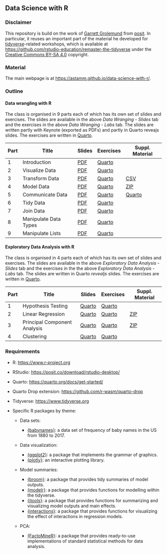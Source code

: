 ## Data Science with R

### Disclaimer

This repository is build on the work of [Garrett
Grolemund](https://www.linkedin.com/in/garrett-grolemund-49328411/) from
[posit](https://posit.co). In particular, it reuses an important part of the
material he developed for [tidyverse](https://www.tidyverse.org)-related
workshops, which is available at
<https://github.com/rstudio-education/remaster-the-tidyverse> under the
[Creative Commons BY-SA 4.0](https://creativecommons.org/licenses/by-sa/4.0/)
copyright.

### Material

The main webpage is at <https://astamm.github.io/data-science-with-r/>.

### Outline

#### Data wrangling with R

The class is organised in 9 parts each of which has its own set of slides and
exercises. The slides are available in the above *Data Wranging - Slides* tab
and the exercises in the above *Data Wranging - Labs* tab. The slides are
written partly with Keynote (exported as PDFs) and partly in Quarto reveajs
slides. The exercises are written in [Quarto](https://quarto.org).

| Part | Title | Slides | Exercises | Suppl. Material |
|------|-------|--------|-----------|-----------------|
| 1    | Introduction | [PDF](01_Introduction/01-Introduction-Slides.pdf) | [Quarto](01_Introduction/01-Introduction-Exercises.qmd) | |
| 2    | Visualize Data | [PDF](02_Visualize/02-Visualize-Slides.pdf) | [Quarto](02_Visualize/02-Visualize-Exercises.qmd) | |
| 3    | Transform Data | [PDF](03_Transform/03-Transform-Slides.pdf) | [Quarto](03_Transform/03-Transform-Exercises.qmd) | [CSV](03_Transform/babynames.csv) |
| 4    | Model Data | [PDF](04_Model/04-Model-Slides.pdf) | [Quarto](04_Model/04-Model-Exercises.qmd) | [ZIP](04_Model/04-Model-Data.zip) |
| 5    | Communicate Data | [PDF](05_Report/05-Report-Slides.pdf) | [Quarto](05_Report/05-Report-Exercises.qmd) | [Quarto](05_Report/05-Report-Parameters.qmd) |
| 6    | Tidy Data | [PDF](06_Tidy/06-Tidy-Slides.pdf) | [Quarto](06_Tidy/06-Tidy-Exercises.qmd) | |
| 7    | Join Data | [PDF](07_Join/07-Join-Slides.pdf) | [Quarto](07_Join/07-Join-Exercises.qmd) | |
| 8    | Manipulate Data Types | [PDF](08_Types/08-Types-Slides.pdf) | [Quarto](08_Types/08-Types-Exercises.qmd) | |
| 9    | Manipulate Lists | [PDF](slides/09-manipulate-lists.pdf) | [Quarto](labs/09-manipulate-lists.Rmd) | |

#### Exploratory Data Analysis with R

The class is organised in 4 parts each of which has its own set of slides and
exercises. The slides are available in the above *Exploratory Data Analysis -
Slides* tab and the exercises in the the above *Exploratory Data Analysis -
Labs* tab. The slides are written in Quarto *revealjs* slides. The exercises are
written in [Quarto](https://quarto.org).

| Part | Title | Slides | Exercises | Suppl. Material |
|------|-------|--------|-----------|-----------------|
| 1    | Hypothesis Testing | [Quarto](10_Hypothesis_Testing/10-Hypothesis-Testing-Slides.qmd) | [Quarto](10_Hypothesis_Testing/10-Hypothesis-Testing-Exercises.qmd) | |
| 2    | Linear Regression | [Quarto](11_Linear_Modeling/11-Linear-Modeling-Slides.qmd) | [Quarto](11_Linear_Modeling/11-Linear-Modeling-Exercises.qmd) | [ZIP](11_Linear_Modeling/11-Linear-Modeling-Data.zip) |
| 3    | Principal Component Analysis | [Quarto](12_PCA/12-PCA-Slides.qmd) | [Quarto](12_PCA/12-PCA-Exercises.qmd) | [ZIP](12_PCA/12-PCA-Data.zip) |
| 4    | Clustering | [Quarto](13_Clustering/13-Clustering-Slides.qmd) | [Quarto](13_Clustering/13-Clustering-Exercises.qmd) | |

### Requirements

- R: <https://www.r-project.org>
- RStudio: <https://posit.co/download/rstudio-desktop/>
- Quarto: <https://quarto.org/docs/get-started/>
- Quarto Drop extension: <https://github.com/r-wasm/quarto-drop>
- Tidyverse: <https://www.tidyverse.org>
- Specific R packages by theme: 

    - Data sets:
        
        - [{babynames}](https://hadley.github.io/babynames/): a data set of frequency of baby names in the US from 1880 to 2017.
    
    - Data visualization:
        
        - [{ggplot2}](https://ggplot2.tidyverse.org): a package that implements the grammar of graphics.
        - [{plotly}](https://plotly.com/r/): an interactive plotting library.
    
    - Model summaries:
        
        - [{broom}](https://broom.tidymodels.org): a package that provides tidy summaries of model outputs.
        - [{modelr}](https://modelr.tidyverse.org): a package that provides functions for modelling within the tidyverse.
        - [{jtools}](https://jtools.jacob-long.com): a package that provides functions for summarizing and visualizing model outputs and main effects.
        - [{interactions}](https://interactions.jacob-long.com): a package that provides functions for visualizing the effect of interactions in regression models.
      
    - PCA:
    
        - [{FactoMineR}](http://factominer.free.fr): a package that provides ready-to-use implementations of standard statistical methods for data analysis.
        
